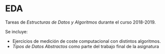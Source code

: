 # EDA

Tareas de *Estructuras de Datos y Algoritmos* durante el curso 2018-2019.

Se incluye:

- Ejercicios de medición de coste computacional con distintos algoritmos.
- *Tipos de Datos Abstractos* como parte del trabajo final de la asignatura